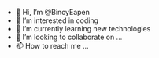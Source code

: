- 👋 Hi, I’m @BincyEapen
- 👀 I’m interested in coding
- 🌱 I’m currently learning new technologies
- 💞️ I’m looking to collaborate on ...
- 📫 How to reach me ...

<!---
BincyEapen/BincyEapen is a ✨ special ✨ repository because its `README.md` (this file) appears on your GitHub profile.
You can click the Preview link to take a look at your changes.
--->

